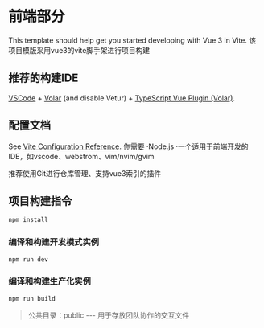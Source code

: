 # 前端部分

This template should help get you started developing with Vue 3 in Vite.
该项目模版采用vue3的vite脚手架进行项目构建


## 推荐的构建IDE

[VSCode](https://code.visualstudio.com/) + [Volar](https://marketplace.visualstudio.com/items?itemName=Vue.volar) (and disable Vetur) + [TypeScript Vue Plugin (Volar)](https://marketplace.visualstudio.com/items?itemName=Vue.vscode-typescript-vue-plugin).

## 配置文档

See [Vite Configuration Reference](https://vitejs.dev/config/).
你需要
·Node.js
·一个适用于前端开发的IDE，如vscode、webstrom、vim/nvim/gvim

推荐使用Git进行仓库管理、支持vue3索引的插件

## 项目构建指令

```sh
npm install
```

### 编译和构建开发模式实例

```sh
npm run dev
```

### 编译和构建生产化实例

```sh
npm run build
```


>   公共目录：public --- 用于存放团队协作的交互文件